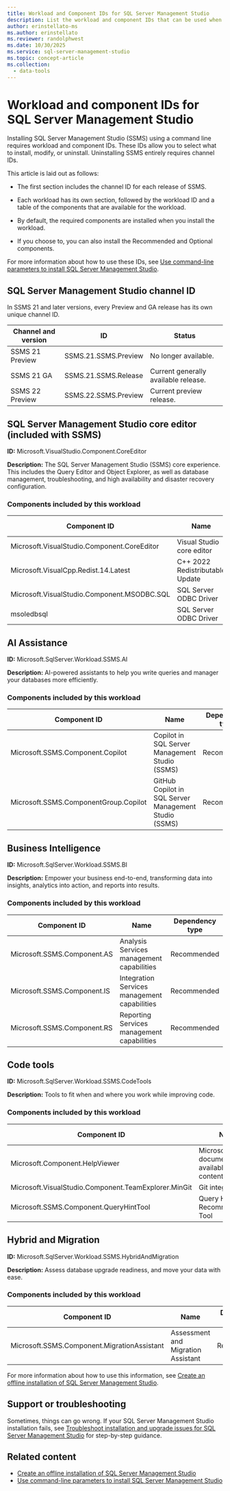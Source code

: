 ```yaml
---
title: Workload and Component IDs for SQL Server Management Studio
description: List the workload and component IDs that can be used when creating an offline installation of SQL Server Management Studio (SSMS).
author: erinstellato-ms
ms.author: erinstellato
ms.reviewer: randolphwest
ms.date: 10/30/2025
ms.service: sql-server-management-studio
ms.topic: concept-article
ms.collection:
  - data-tools
---
```

# Workload and component IDs for SQL Server Management Studio

Installing SQL Server Management Studio (SSMS) using a command line requires workload and component IDs. These IDs allow you to select what to install, modify, or uninstall. Uninstalling SSMS entirely requires channel IDs.

This article is laid out as follows:

- The first section includes the channel ID for each release of SSMS.

- Each workload has its own section, followed by the workload ID and a table of the components that are available for the workload.

- By default, the required components are installed when you install the workload.

- If you choose to, you can also install the Recommended and Optional components.

For more information about how to use these IDs, see [Use command-line parameters to install SQL Server Management Studio](command-line-parameters.md).

## SQL Server Management Studio channel ID

In SSMS 21 and later versions, every Preview and GA release has its own unique channel ID.

| Channel and version | ID | Status |
| --- | --- | --- |
| SSMS 21 Preview | SSMS.21.SSMS.Preview | No longer available. |
| SSMS 21 GA | SSMS.21.SSMS.Release | Current generally available release. |
| SSMS 22 Preview | SSMS.22.SSMS.Preview | Current preview release. |

## SQL Server Management Studio core editor (included with SSMS)

**ID:** Microsoft.VisualStudio.Component.CoreEditor

**Description:** The SQL Server Management Studio (SSMS) core experience. This includes the Query Editor and Object Explorer, as well as database management, troubleshooting, and high availability and disaster recovery configuration.

### Components included by this workload

| Component ID | Name | Dependency type |
| --- | --- | --- |
| Microsoft.VisualStudio.Component.CoreEditor | Visual Studio core editor | Required |
| Microsoft.VisualCpp.Redist.14.Latest | C++ 2022 Redistributable Update | Required |
| Microsoft.VisualStudio.Component.MSODBC.SQL | SQL Server ODBC Driver | Required |
| msoledbsql | SQL Server ODBC Driver | Required |

## AI Assistance

**ID:** Microsoft.SqlServer.Workload.SSMS.AI

**Description:** AI-powered assistants to help you write queries and manager your databases more efficiently.

### Components included by this workload

| Component ID | Name | Dependency type | Available version |
| --- | --- | --- | --- |
| Microsoft.SSMS.Component.Copilot | Copilot in SQL Server Management Studio (SSMS) | Recommended | SSMS 21 |
| Microsoft.SSMS.ComponentGroup.Copilot | GitHub Copilot in SQL Server Management Studio (SSMS) | Recommended | SSMS 22 (Preview) |

## Business Intelligence

**ID:** Microsoft.SqlServer.Workload.SSMS.BI

**Description:** Empower your business end-to-end, transforming data into insights, analytics into action, and reports into results.

### Components included by this workload

| Component ID | Name | Dependency type |
| --- | --- | --- |
| Microsoft.SSMS.Component.AS | Analysis Services management capabilities | Recommended |
| Microsoft.SSMS.Component.IS | Integration Services management capabilities | Recommended |
| Microsoft.SSMS.Component.RS | Reporting Services management capabilities | Recommended |

## Code tools

**ID:** Microsoft.SqlServer.Workload.SSMS.CodeTools

**Description:** Tools to fit when and where you work while improving code.

### Components included by this workload

| Component ID | Name | Dependency type |
| --- | --- | --- |
| Microsoft.Component.HelpViewer | Microsoft documentation available as offline content | Optional |
| Microsoft.VisualStudio.Component.TeamExplorer.MinGit | Git integration | Recommended |
| Microsoft.SSMS.Component.QueryHintTool | Query Hint Recommendations Tool | Recommended |

## Hybrid and Migration

**ID:** Microsoft.SqlServer.Workload.SSMS.HybridAndMigration

**Description:** Assess database upgrade readiness, and move your data with ease.

### Components included by this workload

| Component ID | Name | Dependency type |
| --- | --- | --- |
| Microsoft.SSMS.Component.MigrationAssistant | Assessment and Migration Assistant | Recommended |

For more information about how to use this information, see [Create an offline installation of SQL Server Management Studio](create-offline.md).

## Support or troubleshooting

Sometimes, things can go wrong. If your SQL Server Management Studio installation fails, see [Troubleshoot installation and upgrade issues for SQL Server Management Studio](troubleshoot.md) for step-by-step guidance.

## Related content

- [Create an offline installation of SQL Server Management Studio](create-offline.md)
- [Use command-line parameters to install SQL Server Management Studio](command-line-parameters.md)
